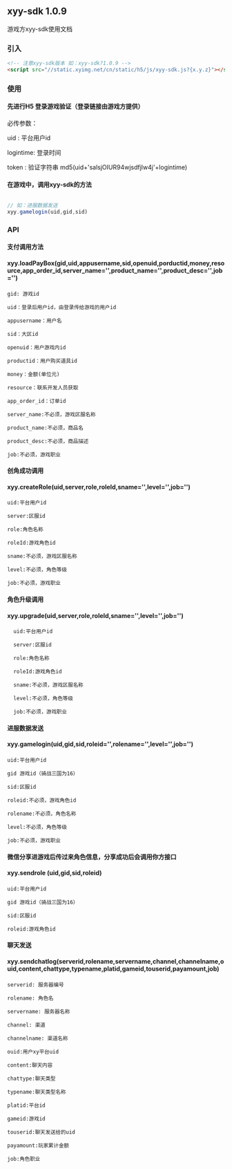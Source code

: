 ## xyy-sdk 1.0.9

游戏方xyy-sdk使用文档

### 引入
```html
<!-- 注意xyy-sdk版本 如：xyy-sdk?1.0.9 -->
<script src="//static.xyimg.net/cn/static/h5/js/xyy-sdk.js?{x.y.z}"></script>
```

### 使用
#### 先进行H5 登录游戏验证（登录链接由游戏方提供）

必传参数：

uid : 平台用户id

logintime: 登录时间

token : 验证字符串 md5(uid+'salsjOIUR94wjsdfjlw4j'+logintime)

#### 在游戏中，调用xyy-sdk的方法
```js

// 如：进服数据发送
xyy.gamelogin(uid,gid,sid)

```


### API

#### 支付调用方法

#### xyy.loadPayBox(gid,uid,appusername,sid,openuid,porductid,money,resource,app_order_id,server_name='',product_name='',product_desc='',job='')

    gid: 游戏id

    uid：登录后用户id，由登录传给游戏的用户id

    appusername：用户名

    sid：大区id

    openuid：用户游戏内id

    productid：用户购买道具id

    money：金额(单位元)

    resource：联系开发人员获取

    app_order_id：订单id
    
    server_name:不必须，游戏区服名称
    
    product_name:不必须，商品名
    
    product_desc:不必须，商品描述
    
    job:不必须，游戏职业
    
    

#### 创角成功调用

#### xyy.createRole(uid,server,role,roleId,sname='',level='',job='')

    uid:平台用户id

    server:区服id

    role:角色名称

    roleId:游戏角色id

    sname:不必须，游戏区服名称

    level:不必须，角色等级
    
    job:不必须，游戏职业

#### 角色升级调用

#### xyy.upgrade(uid,server,role,roleId,sname='',level='',job='')

      uid:平台用户id

      server:区服id

      role:角色名称

      roleId:游戏角色id

      sname:不必须，游戏区服名称

      level:不必须，角色等级
      
      job:不必须，游戏职业

#### 进服数据发送

#### xyy.gamelogin(uid,gid,sid,roleid='',rolename='',level='',job='')

    uid:平台用户id

    gid 游戏id（骑战三国为16）

    sid:区服id
    
    roleid:不必须，游戏角色id
    
    rolename:不必须，角色名称
    
    level:不必须，角色等级
    
    job:不必须，游戏职业

#### 微信分享进游戏后传过来角色信息，分享成功后会调用你方接口

#### xyy.sendrole (uid,gid,sid,roleid) 

    uid:平台用户id

    gid 游戏id（骑战三国为16）

    sid:区服id

    roleid:游戏角色id

#### 聊天发送

#### xyy.sendchatlog(serverid,rolename,servername,channel,channelname,ouid,content,chattype,typename,platid,gameid,touserid,payamount,job)

    serverid: 服务器编号

    rolename: 角色名

    servername: 服务器名称

    channel: 渠道

    channelname: 渠道名称

    ouid:用户xy平台uid

    content:聊天内容

    chattype:聊天类型

    typename:聊天类型名称

    platid:平台id

    gameid:游戏id

    touserid:聊天发送给的uid

    payamount:玩家累计金额

    job:角色职业

